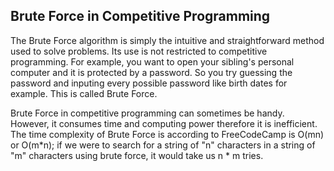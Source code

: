 ## Brute Force in Competitive Programming

The Brute Force algorithm is simply the intuitive and straightforward method used to solve problems. Its use is not restricted to competitive programming. For example, you want to open your sibling's personal computer and it is protected by a password. So you try guessing the password and inputing every possible password like birth dates for example. This is called Brute Force.

Brute Force in competitive programming can sometimes be handy. However, it consumes time and computing power therefore it is inefficient. The time complexity of Brute Force is according to FreeCodeCamp is O(mn) or O(m*n); if we were to search for a string of "n" characters in a string of "m" characters using brute force, it would take us n * m tries.
